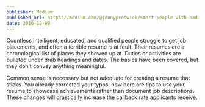 ```yaml
---
publisher: Medium
published_url: https://medium.com/@jennypreswick/smart-people-with-bad-resumes-b136c52a617f
date: 2016-12-09
---
```


Countless intelligent, educated, and qualified people struggle to get job placements, and often a terrible resume is at fault. Their resumes are a chronological list of places they showed up at. Duties or activities are bulleted under drab headings and dates. The basics have been covered, but they don’t convey anything meaningful.

Common sense is necessary but not adequate for creating a resume that sticks. You already corrected your typos, now here are tips to use your resume to showcase achievements rather than document job descriptions. These changes will drastically increase the callback rate applicants receive.
